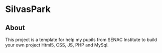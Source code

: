 # SilvasPark

About
-----
This project is a template for help my pupils from SENAC Institute to build your own project Html5, CSS, JS, PHP and MySql.
